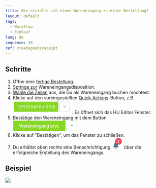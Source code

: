```yaml
---
title: Wie erstelle ich einen Wareneingang zu einer Bestellung?
layout: default
tags:
  - Workflow
  - Einkauf
lang: de
sequence: 30
ref: creategoodsreceipt
---
```


## Schritte

1. Öffne eine [fertige Bestellung](Bestellung_erfassen).
1. [Springe zur](SpringezuBelegen) Wareneingangsdisposition.
1. [Wähle die Zeilen](AuswahlBelege) aus, die Du als Wareneingang buchen möchtest.
1. Klicke auf den voreingestellten [Quick-Actions](AktionStarten)-Button, z.B. ![](assets/Zu_Bestellung_Wareneingang_erstellen-99aab.png). Es öffnet sich das HU Editor Fenster.
1. Bestätige den Wareneingang mit dem Button ![](assets/Zu_Bestellung_Wareneingang_erstellen-3191c.png).
1. Klicke auf "Bestätigen", um das Fenster zu schließen.
1. Du erhältst oben rechts eine Benachrichtigung ![](assets/NotificationBell_WebUI.png) über die erfolgreiche Erstellung des Wareneingangs.

## Beispiel

![](assets/Zu_Bestellung_Wareneingang_erstellen_walkthrough.gif)
